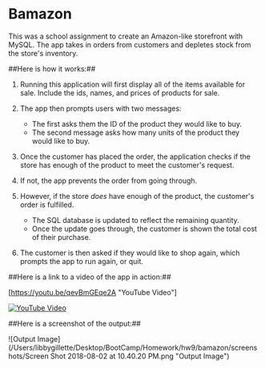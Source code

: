 # Bamazon

This was a school assignment to create an Amazon-like storefront with MySQL. The app takes in orders from customers and depletes stock from the store's inventory.

##Here is how it works:##

1. Running this application will first display all of the items available for sale. Include the ids, names, and prices of products for sale.

2. The app then prompts users with two messages:

    * The first asks them the ID of the product they would like to buy.
    * The second message asks how many units of the product they would like to buy. 

3. Once the customer has placed the order, the application checks if the store has enough of the product to meet the customer's request.  

4. If not, the app prevents the order from going through.

5. However, if the store _does_ have enough of the product, the customer's order is fulfilled.
   * The SQL database is updated to reflect the remaining quantity.
   * Once the update goes through, the customer is shown the total cost of their purchase.

6. The customer is then asked if they would like to shop again, which prompts the app to run again, or quit.

##Here is a link to a video of the app in action:##

[https://youtu.be/qevBmGEqe2A "YouTube Video"]

[![YouTube Video](http://img.youtube.com/vi/qevBmGEqe2A/0.jpg)](http://www.youtube.com/watch?v=YOUTUBE_qevBmGEqe2A)

##Here is a screenshot of the output:##

![Output Image](/Users/libbygillette/Desktop/BootCamp/Homework/hw9/bamazon/screenshots/Screen Shot 2018-08-02 at 10.40.20 PM.png "Output Image")







